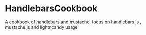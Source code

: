 # HandlebarsCookbook
A cookbook of handlebars and mustache, focus on handlebars.js , mustache.js and lightncandy usage
